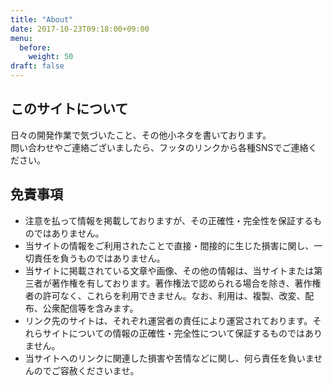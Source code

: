 ```yaml
---
title: "About"
date: 2017-10-23T09:18:00+09:00
menu:
  before:
    weight: 50
draft: false
---
```

## このサイトについて
日々の開発作業で気づいたこと、その他小ネタを書いております。  
問い合わせやご連絡ございましたら、フッタのリンクから各種SNSでご連絡ください。

## 免責事項
* 注意を払って情報を掲載しておりますが、その正確性・完全性を保証するものではありません。
* 当サイトの情報をご利用されたことで直接・間接的に生じた損害に関し、一切責任を負うものではありません。
* 当サイトに掲載されている文章や画像、その他の情報は、当サイトまたは第三者が著作権を有しております。著作権法で認められる場合を除き、著作権者の許可なく、これらを利用できません。なお、利用は、複製、改変、配布、公衆配信等を含みます。
* リンク先のサイトは、それぞれ運営者の責任により運営されております。それらサイトについての情報の正確性・完全性について保証するものではありません。
* 当サイトへのリンクに関連した損害や苦情などに関し、何ら責任を負いませんのでご容赦くださいませ。
